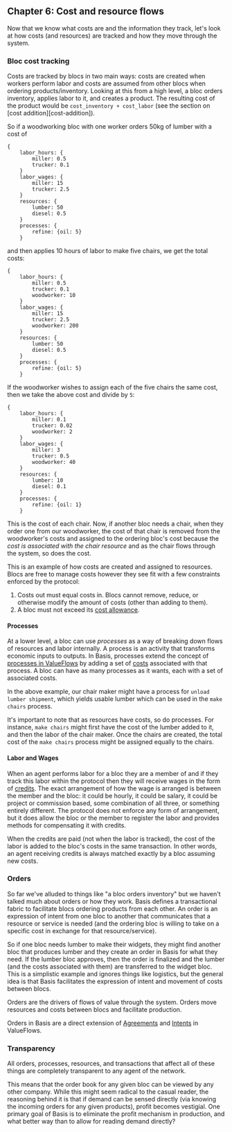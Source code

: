 ## Chapter 6: Cost and resource flows

Now that we know what costs are and the information they track, let's look at how costs (and resources) are tracked and how they move through the system.

### Bloc cost tracking

Costs are tracked by blocs in two main ways: costs are created when workers perform labor and costs are assumed from other blocs when ordering products/inventory. Looking at this from a high level, a bloc orders inventory, applies labor to it, and creates a product. The resulting cost of the product would be `cost_inventory + cost_labor` (see the section on [cost addition][cost-addition]).

So if a woodworking bloc with one worker orders 50kg of lumber with a cost of

```
{
    labor_hours: {
        miller: 0.5
        trucker: 0.1
    }
    labor_wages: {
        miller: 15
        trucker: 2.5
    }
    resources: {
        lumber: 50
        diesel: 0.5
    }
    processes: {
        refine: {oil: 5}
    }
```

and then applies 10 hours of labor to make five chairs, we get the total costs:

```
{
    labor_hours: {
        miller: 0.5
        trucker: 0.1
        woodworker: 10
    }
    labor_wages: {
        miller: 15
        trucker: 2.5
        woodworker: 200
    }
    resources: {
        lumber: 50
        diesel: 0.5
    }
    processes: {
        refine: {oil: 5}
    }
```

If the woodworker wishes to assign each of the five chairs the same cost, then we take the above cost and divide by `5`:

```
{
    labor_hours: {
        miller: 0.1
        trucker: 0.02
        woodworker: 2
    }
    labor_wages: {
        miller: 3
        trucker: 0.5
        woodworker: 40
    }
    resources: {
        lumber: 10
        diesel: 0.1
    }
    processes: {
        refine: {oil: 1}
    }
```

This is the cost of each chair. Now, if another bloc needs a chair, when they order one from our woodworker, the cost of that chair is removed from the woodworker's costs and assigned to the ordering bloc's cost because the *cost is associated with the chair resource* and as the chair flows through the system, so does the cost.

This is an example of how costs are created and assigned to resources. Blocs are free to manage costs however they see fit with a few constraints enforced by the protocol:

1. Costs out must equal costs in. Blocs cannot remove, reduce, or otherwise modify the amount of costs (other than adding to them).
2. A bloc must not exceed its [cost allowance].

#### Processes

At a lower level, a bloc can use *processes* as a way of breaking down flows of resources and labor internally. A process is an activity that transforms economic inputs to outputs. In Basis, processes extend the concept of [processes in ValueFlows](https://valueflo.ws/introduction/processes.html) by adding a set of [costs] associated with that process. A bloc can have as many processes as it wants, each with a set of associated costs.

In the above example, our chair maker might have a process for `unload lumber shipment`, which yields usable lumber which can be used in the `make chairs` process.

It's important to note that as resources have costs, so do processes. For instance, `make chairs` might first have the cost of the lumber added to it, and then the labor of the chair maker. Once the chairs are created, the total cost of the `make chairs` process might be assigned equally to the chairs.

#### Labor and Wages

When an agent performs labor for a bloc they are a member of and if they track this labor within the protocol then they will receive wages in the form of [credits]. The exact arrangement of how the wage is arranged is between the member and the bloc: it could be hourly, it could be salary, it could be project or commission based, some combination of all three, or something entirely different. The protocol does not enforce any form of arrangement, but it does allow the bloc or the member to register the labor and provides methods for compensating it with credits.

When the credits are paid (not when the labor is tracked), the cost of the labor is added to the bloc's costs in the same transaction. In other words, an agent receiving credits is always matched exactly by a bloc assuming new costs.

### Orders

So far we've alluded to things like "a bloc orders inventory" but we haven't talked much about orders or how they work. Basis defines a transactional fabric to facilitate blocs ordering products from each other. An order is an expression of intent from one bloc to another that communicates that a resource or service is needed (and the ordering bloc is willing to take on a specific cost in exchange for that resource/service).

So if one bloc needs lumber to make their widgets, they might find another bloc that produces lumber and they create an order in Basis for what they need. If the lumber bloc approves, then the order is finalized and the lumber (and the costs associated with them) are transferred to the widget bloc. This is a simplistic example and ignores things like logistics, but the general idea is that Basis facilitates the expression of intent and movement of costs between blocs.

Orders are the drivers of flows of value through the system. Orders move resources and costs between blocs and facilitate production.

Orders in Basis are a direct extension of [Agreements][vf-agreement] and [Intents][vf-intent] in ValueFlows.

### Transparency

All orders, processes, resources, and transactions that affect all of these things are completely transparent to any agent of the network. 

This means that the order book for any given bloc can be viewed by any other company. While this might seem radical to the casual reader, the reasoning behind it is that if demand can be sensed directly (via knowing the incoming orders for any given products), profit becomes vestigial. One primary goal of Basis is to eliminate the profit mechanism in production, and what better way than to allow for reading demand directly?


[costs]: #chapter-5-costs
[trackers]: #BROKEN-trackers
[part3]: #part-3-the-real-world
[credits]: #labor-credits
[economics]: #chapter-6-economics
[bloc-processes]: #BROKEN-bloc-processes
[stewardship]: #stewardship
[cost allowance]: #bloc-cost-allowance
[vf-agreement]: https://www.valueflo.ws/concepts/exchanges/#agreements
[vf-intent]: https://www.valueflo.ws/concepts/proposals/


